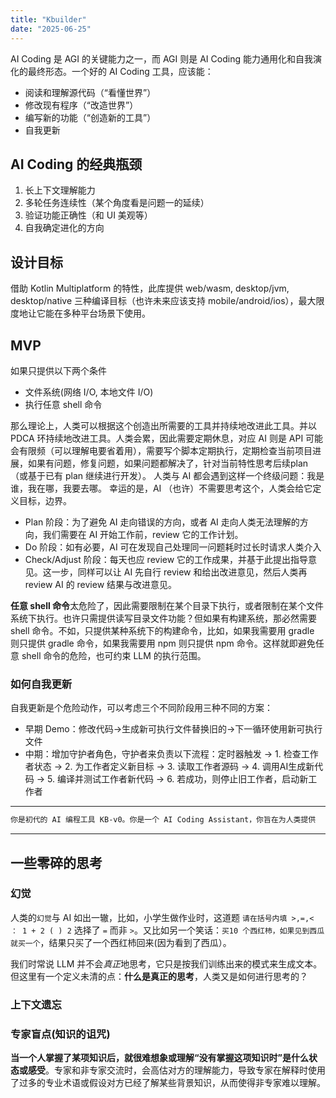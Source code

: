 ```yaml
---
title: "Kbuilder"
date: "2025-06-25"
---
```


AI Coding 是 AGI 的关键能力之一，而 AGI 则是 AI Coding 能力通用化和自我演化的最终形态。一个好的 AI Coding 工具，应该能：

- 阅读和理解源代码（“看懂世界”）
- 修改现有程序（“改造世界”）
- 编写新的功能（“创造新的工具”）
- 自我更新

## AI Coding 的经典瓶颈

1. 长上下文理解能力
2. 多轮任务连续性（某个角度看是问题一的延续）
3. 验证功能正确性（和 UI 美观等）
4. 自我确定进化的方向

## 设计目标

借助 Kotlin Multiplatform 的特性，此库提供 web/wasm, desktop/jvm, desktop/native 三种编译目标（也许未来应该支持 mobile/android/ios），最大限度地让它能在多种平台场景下使用。

## MVP

如果只提供以下两个条件
- 文件系统(网络 I/O, 本地文件 I/O) 
- 执行任意 shell 命令

那么理论上，人类可以根据这个创造出所需要的工具并持续地改进此工具。并以 PDCA 环持续地改进工具。人类会累，因此需要定期休息，对应 AI 则是 API 可能会有限频（可以理解电要省着用），需要写个脚本定期执行，定期检查当前项目进展，如果有问题，修复问题，如果问题都解决了，针对当前特性思考后续plan （或基于已有 plan 继续进行开发）。 人类与 AI 都会遇到这样一个终级问题：我是谁，我在哪，我要去哪。 幸运的是，AI （也许）不需要思考这个，人类会给它定义目标，边界。

- Plan 阶段：为了避免 AI 走向错误的方向，或者 AI 走向人类无法理解的方向，我们需要在 AI 开始工作前，review 它的工作计划。
- Do 阶段：如有必要，AI 可在发现自己处理同一问题耗时过长时请求人类介入
- Check/Adjust 阶段：每天也应 review 它的工作成果，并基于此提出指导意见。这一步，同样可以让 AI 先自行 review 和给出改进意见，然后人类再 review AI 的 review 结果与改进意见。

**任意 shell 命令**太危险了，因此需要限制在某个目录下执行，或者限制在某个文件系统下执行。也许只需提供读写目录文件功能？但如果有构建系统，那必然需要 shell 命令。不如，只提供某种系统下的构建命令，比如，如果我需要用 gradle 则只提供 gradle 命令，如果我需要用 npm 则只提供 npm 命令。这样就即避免任意 shell 命令的危险，也可约束 LLM 的执行范围。

### 如何自我更新

自我更新是个危险动作，可以考虑三个不同阶段用三种不同的方案：

- 早期 Demo：修改代码->生成新可执行文件替换旧的->下一循环使用新可执行文件
- 中期：增加守护者角色，守护者来负责以下流程：定时器触发 -> 1. 检查工作者状态 -> 2. 为工作者定义新目标 -> 3. 读取工作者源码 -> 4. 调用AI生成新代码 -> 5. 编译并测试工作者新代码 -> 6. 若成功，则停止旧工作者，启动新工作者

----

```markdown
你是初代的 AI 编程工具 KB-v0。你是一个 AI Coding Assistant，你旨在为人类提供
```


----

## 一些零碎的思考

### 幻觉

人类的`幻觉`与 AI 如出一辙，比如，小学生做作业时，这道题 `请在括号内填 >,=,< ： 1 + 2 ( ) 2` 选择了 `=` 而非 `>`。又比如另一个笑话：`买10 个西红杮，如果见到西瓜就买一个`，结果只买了一个西红杮回来(因为看到了西瓜）。

我们时常说 LLM 并不会*真正*地思考，它只是按我们训练出来的模式来生成文本。但这里有一个定义未清的点：**什么是真正的思考**，人类又是如何进行思考的？


### 上下文遗忘

### 专家盲点(知识的诅咒)

**当一个人掌握了某项知识后，就很难想象或理解“没有掌握这项知识时”是什么状态或感受**。专家和非专家交流时，会高估对方的理解能力，导致专家在解释时使用了过多的专业术语或假设对方已经了解某些背景知识，从而使得非专家难以理解。